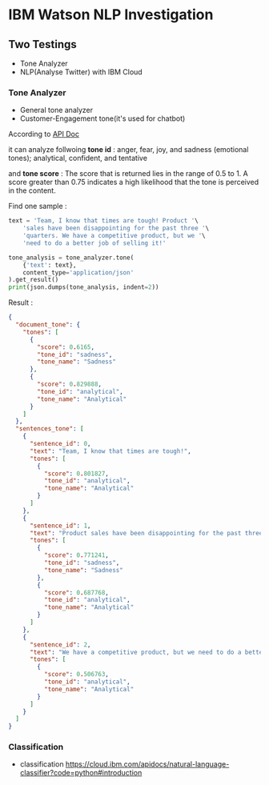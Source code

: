 IBM Watson NLP Investigation 
============

## Two Testings

* Tone Analyzer
* NLP(Analyse Twitter) with IBM Cloud


### Tone Analyzer  

* General tone analyzer 
* Customer-Engagement tone(it's used for chatbot)

According to [API Doc](https://cloud.ibm.com/apidocs/tone-analyzer?code=python)

it can analyze follwoing **tone id** : 
anger, fear, joy, and sadness (emotional tones); analytical, confident, and tentative

and **tone score** : 
The score that is returned lies in the range of 0.5 to 1. A score greater than 0.75 indicates a high likelihood that the tone is perceived in the content.

Find one sample : 

~~~python
text = 'Team, I know that times are tough! Product '\
    'sales have been disappointing for the past three '\
    'quarters. We have a competitive product, but we '\
    'need to do a better job of selling it!'

tone_analysis = tone_analyzer.tone(
    {'text': text},
    content_type='application/json'
).get_result()
print(json.dumps(tone_analysis, indent=2))
~~~

Result :
~~~json
{
  "document_tone": {
    "tones": [
      {
        "score": 0.6165,
        "tone_id": "sadness",
        "tone_name": "Sadness"
      },
      {
        "score": 0.829888,
        "tone_id": "analytical",
        "tone_name": "Analytical"
      }
    ]
  },
  "sentences_tone": [
    {
      "sentence_id": 0,
      "text": "Team, I know that times are tough!",
      "tones": [
        {
          "score": 0.801827,
          "tone_id": "analytical",
          "tone_name": "Analytical"
        }
      ]
    },
    {
      "sentence_id": 1,
      "text": "Product sales have been disappointing for the past three quarters.",
      "tones": [
        {
          "score": 0.771241,
          "tone_id": "sadness",
          "tone_name": "Sadness"
        },
        {
          "score": 0.687768,
          "tone_id": "analytical",
          "tone_name": "Analytical"
        }
      ]
    },
    {
      "sentence_id": 2,
      "text": "We have a competitive product, but we need to do a better job of selling it!",
      "tones": [
        {
          "score": 0.506763,
          "tone_id": "analytical",
          "tone_name": "Analytical"
        }
      ]
    }
  ]
}
~~~

### Classification 

* classification
https://cloud.ibm.com/apidocs/natural-language-classifier?code=python#introduction